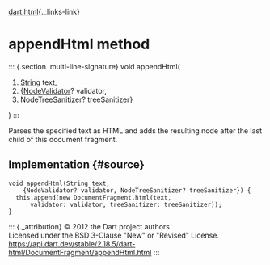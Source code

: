 [dart:html](../../dart-html/dart-html-library){._links-link}

appendHtml method
=================

::: {.section .multi-line-signature}
void appendHtml(

1.  [String](../../dart-core/string-class) text,
2.  {[NodeValidator](../nodevalidator-class)? validator,
3.  [NodeTreeSanitizer](../nodetreesanitizer-class)? treeSanitizer}

)
:::

Parses the specified text as HTML and adds the resulting node after the
last child of this document fragment.

Implementation {#source}
--------------

``` {.language-dart data-language="dart"}
void appendHtml(String text,
    {NodeValidator? validator, NodeTreeSanitizer? treeSanitizer}) {
  this.append(new DocumentFragment.html(text,
      validator: validator, treeSanitizer: treeSanitizer));
}
```

::: {._attribution}
© 2012 the Dart project authors\
Licensed under the BSD 3-Clause \"New\" or \"Revised\" License.\
<https://api.dart.dev/stable/2.18.5/dart-html/DocumentFragment/appendHtml.html>
:::
